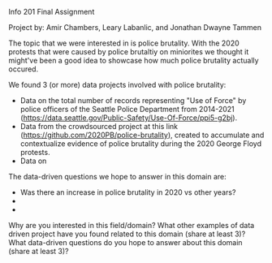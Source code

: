 Info 201 Final Assignment

Project by: Amir Chambers, Leary Labanlic, and Jonathan Dwayne Tammen

The topic that we were interested in is police brutality. With the 2020 protests that were caused by police brutaltiy on miniorites
we thought it might've been a good idea to showcase how much police brutality actually occured.

We found 3 (or more) data projects involved with police brutality:
 - Data on the total number of records representing "Use of Force" by police officers of the Seattle Police Department from 2014-2021 (https://data.seattle.gov/Public-Safety/Use-Of-Force/ppi5-g2bj).
 - Data from the crowdsourced project at this link (https://github.com/2020PB/police-brutality), created to accumulate and contextualize evidence of police brutality during the 2020 George Floyd protests.
 - Data on 
 
 The data-driven questions we hope to answer in this domain are:
  - Was there an increase in police brutality in 2020 vs other years?
  - 
  -

Why are you interested in this field/domain?
What other examples of data driven project have you found related to this domain (share at least 3)?
What data-driven questions do you hope to answer about this domain (share at least 3)?

